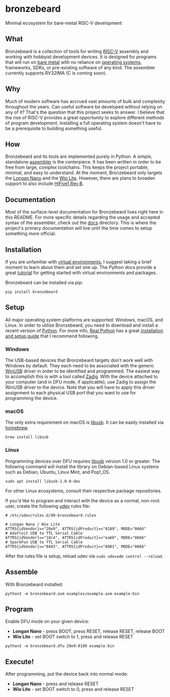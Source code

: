 # bronzebeard
Minimal ecosystem for bare-metal RISC-V development

## What
Bronzebeard is a collection of tools for writing [RISC-V](https://en.wikipedia.org/wiki/Riscv) assembly and working with hobbyist development devices.
It is designed for programs that will run on [bare metal](https://en.wikipedia.org/wiki/Bare_machine) with no reliance on [operating systems](https://en.wikipedia.org/wiki/Operating_system), frameworks, SDKs, or pre-existing software of any kind.
The assembler currently supports RV32IMA (C is coming soon).

## Why
Much of modern software has accrued vast amounts of bulk and complexity throughout the years.
Can useful software be developed without relying on any of it?
That's the question that this project seeks to answer.
I believe that the rise of RISC-V provides a great opportunity to explore different methods of program development.
Installing a full operating system doesn't have to be a prerequisite to building something useful.

## How
Bronzebeard and its tools are implemented purely in Python.
A simple, standalone [assembler](https://github.com/theandrew168/bronzebeard/blob/master/bronzebeard/asm.py) is the centerpiece.
It has been written in order to be free from large, complex toolchains.
This keeps the project portable, minimal, and easy to understand.
At the moment, Bronzebeard only targets the [Longan Nano](https://www.seeedstudio.com/Sipeed-Longan-Nano-RISC-V-GD32VF103CBT6-Development-Board-p-4205.html) and the [Wio Lite](https://www.seeedstudio.com/Wio-Lite-RISC-V-GD32VF103-p-4293.html).
However, there are plans to broaden support to also include [HiFive1 Rev B](https://www.sifive.com/boards/hifive1-rev-b).

## Documentation
Most of the surface-level documentation for Bronzebeard lives right here in this README.
For more specific details regarding the usage and accepted syntax of the assembler, check out the [docs](https://github.com/theandrew168/bronzebeard/tree/master/docs) directory.
This is where the project's primary documentation will live until the time comes to setup something more official.

## Installation
If you are unfamiliar with [virtual environments](https://docs.python.org/3/library/venv.html), I suggest taking a brief moment to learn about them and set one up.
The Python docs provide a great [tutorial](https://docs.python.org/3/tutorial/venv.html) for getting started with virtual environments and packages.

Bronzebeard can be installed via pip:
```
pip install bronzebeard
```

## Setup
All major operating system platforms are supported: Windows, macOS, and Linux.
In order to utilize Bronzebeard, you need to download and install a recent version of [Python](https://www.python.org/downloads/).
For more info, [Real Python](https://realpython.com/) has a great [installation and setup guide](https://realpython.com/installing-python/) that I recommend following.

### Windows
The USB-based devices that Bronzebeard targets don't work well with Windows by default.
They each need to be associated with the generic [WinUSB](https://docs.microsoft.com/en-us/windows-hardware/drivers/usbcon/winusb) driver in order to be identified and programmed.
The easiest way to accomplish this is with a tool called [Zadig](https://zadig.akeo.ie/).
With the device attached to your computer (and in DFU mode, if applicable), use Zadig to assign the WinUSB driver to the device.
Note that you will have to apply this driver assignment to each physical USB port that you want to use for programming the device.

### macOS
The only extra requirement on macOS is [libusb](https://libusb.info).
It can be easily installed via [homebrew](https://brew.sh/).
```
brew install libusb
```

### Linux
Programming devices over DFU requires [libusb](https://libusb.info) version 1.0 or greater.
The following command will install the library on Debian-based Linux systems such as Debian, Ubuntu, Linux Mint, and Pop!\_OS.
```
sudo apt install libusb-1.0-0-dev
```

For other Linux ecosystems, consult their respective package repositories.

If you'd like to program and interact with the device as a normal, non-root user, create the following [udev](https://en.wikipedia.org/wiki/Udev) rules file:
```
# /etc/udev/rules.d/99-bronzebeard.rules

# Longan Nano / Wio Lite
ATTRS{idVendor}=="28e9", ATTRS{idProduct}=="0189", MODE="0666"
# Adafruit USB to TTL Serial Cable
ATTRS{idVendor}=="10c4", ATTRS{idProduct}=="ea60", MODE="0666"
# SparkFun USB to TTL Serial Cable
ATTRS{idVendor}=="0403", ATTRS{idProduct}=="6001", MODE="0666"
```

After the rules file is setup, reload udev via `sudo udevadm control --reload`.

## Assemble
With Bronzebeard installed:
```
python3 -m bronzebeard.asm examples/example.asm example.bin
```

## Program
Enable DFU mode on your given device:
* **Longan Nano** - press BOOT, press RESET, release RESET, release BOOT
* **Wio Lite** - set BOOT switch to 1, press and release RESET

```
python3 -m bronzebeard.dfu 28e9:0189 example.bin
```

## Execute!
After programming, put the device back into normal mode:
* **Longan Nano** - press and release RESET
* **Wio Lite** - set BOOT switch to 0, press and release RESET
